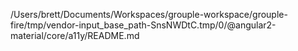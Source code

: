 /Users/brett/Documents/Workspaces/grouple-workspace/grouple-fire/tmp/vendor-input_base_path-SnsNWDtC.tmp/0/@angular2-material/core/a11y/README.md
